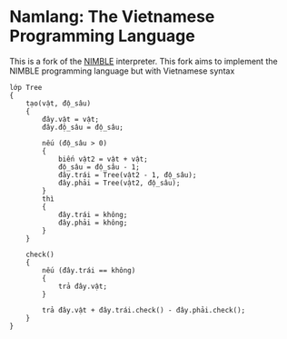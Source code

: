 # Namlang: The Vietnamese Programming Language

This is a fork of the [NIMBLE](https://github.com/namberino/nimble) interpreter. This fork aims to implement the NIMBLE programming language but with Vietnamese syntax

```nblang
lớp Tree
{
    tạo(vật, độ_sâu)
    {
        đây.vật = vật;
        đây.độ_sâu = độ_sâu;

        nếu (độ_sâu > 0)
        {
            biến vật2 = vật + vật;
            độ_sâu = độ_sâu - 1;
            đây.trái = Tree(vật2 - 1, độ_sâu);
            đây.phải = Tree(vật2, độ_sâu);
        }
        thì
        {
            đây.trái = không;
            đây.phải = không;
        }
    }

    check()
    {
        nếu (đây.trái == không)
        {
            trả đây.vật;
        }

        trả đây.vật + đây.trái.check() - đây.phải.check();
    }
}
```

